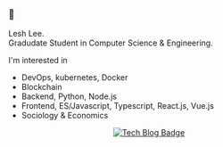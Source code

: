 ### 🚀
Lesh Lee.  
Gradudate Student in Computer Science & Engineering.  

I'm interested in  
- DevOps, kubernetes, Docker
- Blockchain
- Backend, Python, Node.js
- Frontend, ES/Javascript, Typescript, React.js, Vue.js
- Sociology & Economics  

<div align=center>

[![Tech Blog Badge](http://img.shields.io/badge/-Personal%20blog-black?style=flat-square&logo=github&link=https://iamle.sh/)](https://iamle.sh/) 

</div>
